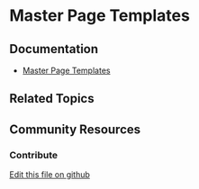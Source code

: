 # Master Page Templates

## Documentation

* [Master Page Templates](https://learn.liferay.com/dxp/7.x/en/site-building/creating-pages/defining-headers-and-footers/master-page-templates.html)

## Related Topics


## Community Resources


### Contribute

[Edit this file on github](https://github.com/olafk/controlpanel-documentation-docs/blob/master/md/73en/com_liferay_layout_page_template_admin_web_portlet_LayoutPageTemplatesPortlet/master-layouts.md)
